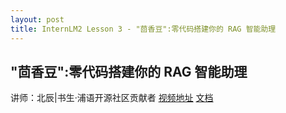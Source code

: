```yaml
---
layout: post
title: InternLM2 Lesson 3 - "茴香豆":零代码搭建你的 RAG 智能助理
---
```


## "茴香豆":零代码搭建你的 RAG 智能助理
讲师：北辰|书生·浦语开源社区贡献者
[视频地址](https://www.bilibili.com/video/BV1QA4m1F7t4/)
[文档](https://github.com/InternLM/Tutorial/blob/camp2/huixiangdou/readme.md)

